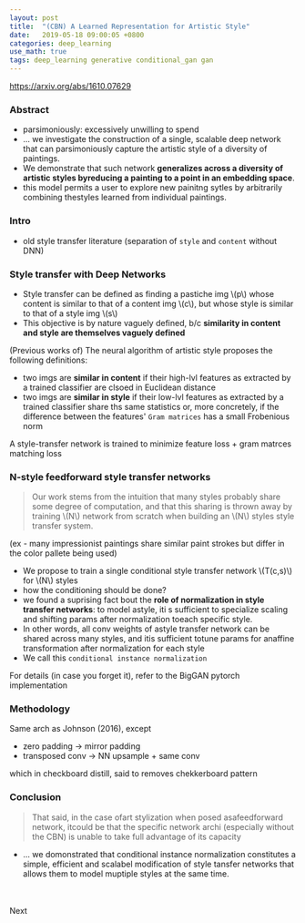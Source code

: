 ```yaml
---
layout: post
title:  "(CBN) A Learned Representation for Artistic Style"
date:   2019-05-18 09:00:05 +0800
categories: deep_learning
use_math: true
tags: deep_learning generative conditional_gan gan
---
```


<a href="https://arxiv.org/abs/1610.07629" target="_blank">https://arxiv.org/abs/1610.07629</a>

### Abstract

* parsimoniously: excessively unwilling to spend
* ... we investigate the construction of a single, scalable deep network that can parsimoniously capture the artistic style of a diversity of paintings.
* We demonstrate that such network __generalizes across a diversity of artistic styles byreducing a painting to a point in an embedding space__.
* this model permits a user to explore new painitng sytles by arbitrarily combining thestyles learned from individual paintings.

### Intro
* old style transfer literature (separation of `style` and `content` without DNN)


### Style transfer with Deep Networks

* Style transfer can be defined as finding a pastiche img \\(p\\) whose content is similar to that of a content img \\(c\\), but whose style is similar to that of a style img \\(s\\)
* This objective is by nature vaguely defined, b/c __similarity in content and style are themselves vaguely defined__


(Previous works of) The neural algorithm of artistic style proposes the following definitions:
* two imgs are __similar in content__ if their high-lvl features as extracted by a trained classifier are clsoed in Euclidean distance
* two imgs are __similar in style__ if their low-lvl features as extracted by a trained classifier share ths same statistics or, more concretely, if the difference between the features' `Gram matrices` has a small Frobenious norm

A style-transfer network is trained to minimize feature loss + gram matrces matching loss

### N-style feedforward style transfer networks
> Our work stems from the intuition that many styles probably share some degree of computation, and that this sharing is thrown away by training \\(N\\) network from scratch when building an \\(N\\) styles style transfer system.

(ex - many impressionist paintings share similar paint strokes but differ in the color pallete being used)

* We propose to train a single conditional style transfer network \\(T(c,s)\\) for \\(N\\) styles
* how the conditioning should be done?
* we found a suprising fact bout the __role of normalization in style transfer networks__: to model astyle, iti s sufficient to specialize scaling and shifting params after normalization toeach specific style.
* In other words, all conv weights of astyle transfer network can be shared across many styles, and itis sufficient totune params for anaffine transformation after normalization for each style
* We call this `conditional instance normalization`

For details (in case you forget it), refer to the BigGAN pytorch implementation

### Methodology
Same arch as Johnson (2016), except
* zero padding -> mirror padding 
* transposed conv -> NN upsample + same conv

which in checkboard distill, said to removes chekkerboard pattern

### Conclusion
> That said, in the case ofart stylization when posed asafeedforward network, itcould be that the specific network archi (especially without the CBN) is unable to take full advantage of its capacity

* ... we domonstrated that conditional instance normalization constitutes a simple, efficient and scalabel modification of style tansfer networks that allows them to model muptiple styles at the same time.

<br/><br/>
Next
